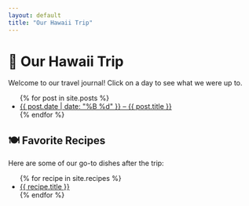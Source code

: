 ```yaml
---
layout: default
title: "Our Hawaii Trip"
---
```


# 🌴 Our Hawaii Trip
Welcome to our travel journal! Click on a day to see what we were up to.

<ul>
  {% for post in site.posts %}
    <li><a href="{{ post.url }}">{{ post.date | date: "%B %d" }} – {{ post.title }}</a></li>
  {% endfor %}
</ul>

## 🍽️ Favorite Recipes
Here are some of our go-to dishes after the trip:

<ul>
  {% for recipe in site.recipes %}
    <li><a href="{{ recipe.url }}">{{ recipe.title }}</a></li>
  {% endfor %}
</ul>
